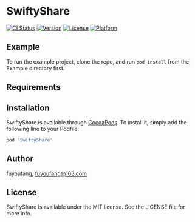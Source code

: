 # SwiftyShare

[![CI Status](https://img.shields.io/travis/fuyoufang/SwiftyShare.svg?style=flat)](https://travis-ci.org/fuyoufang/SwiftyShare)
[![Version](https://img.shields.io/cocoapods/v/SwiftyShare.svg?style=flat)](https://cocoapods.org/pods/SwiftyShare)
[![License](https://img.shields.io/cocoapods/l/SwiftyShare.svg?style=flat)](https://cocoapods.org/pods/SwiftyShare)
[![Platform](https://img.shields.io/cocoapods/p/SwiftyShare.svg?style=flat)](https://cocoapods.org/pods/SwiftyShare)

## Example

To run the example project, clone the repo, and run `pod install` from the Example directory first.

## Requirements

## Installation

SwiftyShare is available through [CocoaPods](https://cocoapods.org). To install
it, simply add the following line to your Podfile:

```ruby
pod 'SwiftyShare'
```

## Author

fuyoufang, fuyoufang@163.com

## License

SwiftyShare is available under the MIT license. See the LICENSE file for more info.
